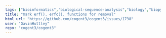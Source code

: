 ```yaml
---
tags: ["bioinformatics","biological-sequence-analysis","biology","biopython","data-science","evolution","genomics","help-wanted","markov-chain","maximum-likelihood","molecular-evolution","non-stationary","parallel","phylogenetic-trees","phylogenetics","pycogent","python","sequence-alignment","signal-processing","statistics"]
title: "mark erf(), erfc(), functions for removal"
html_url: "https://github.com/cogent3/cogent3/issues/1738"
user: "GavinHuttley"
repo: "cogent3/cogent3"
---
```



